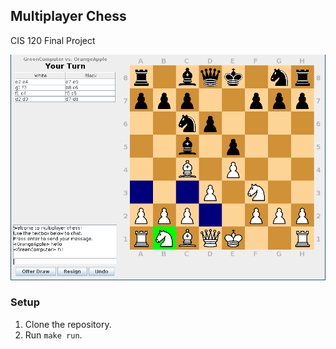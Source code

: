 ## Multiplayer Chess

CIS 120 Final Project

<p align="center">
    <img src="files/screenshot.png" />
</p>

### Setup
1. Clone the repository.
2. Run `make run`.
